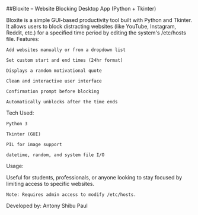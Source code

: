 ##Bloxite – Website Blocking Desktop App (Python + Tkinter)

Bloxite is a simple GUI-based productivity tool built with Python and Tkinter. It allows users to block distracting websites (like YouTube, Instagram, Reddit, etc.) for a specified time period by editing the system's /etc/hosts file.
Features:

    Add websites manually or from a dropdown list

    Set custom start and end times (24hr format)

    Displays a random motivational quote

    Clean and interactive user interface

    Confirmation prompt before blocking

    Automatically unblocks after the time ends

Tech Used:

    Python 3

    Tkinter (GUI)

    PIL for image support

    datetime, random, and system file I/O

Usage:

Useful for students, professionals, or anyone looking to stay focused by limiting access to specific websites.

    Note: Requires admin access to modify /etc/hosts.

Developed by: Antony Shibu Paul
